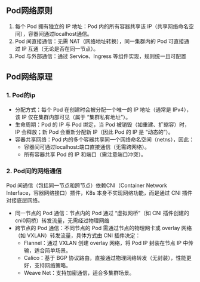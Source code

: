 ## Pod网络原则
1. 每个 Pod 拥有独立的 IP 地址：Pod 内的所有容器共享该 IP（共享网络命名空间），容器间通过localhost通信。
2. Pod 间直接通信：无需 NAT（网络地址转换），同一集群内的 Pod 可直接通过 IP 互通（无论是否在同一节点）。
3. Pod 与外部通信：通过 Service、Ingress 等组件实现，规则统一且可配置

## Pod网络原理
### 1. Pod的ip
- 分配方式：每个 Pod 在创建时会被分配一个唯一的 IP 地址（通常是 IPv4），该 IP 仅在集群内部可见（属于 “集群私有地址”）。
- 生命周期：Pod 的 IP 与 Pod 绑定，当 Pod 被销毁（如重建、扩缩容）时，IP 会释放；新 Pod 会重新分配新 IP（因此 Pod 的 IP 是 “动态的”）。
- 容器共享网络：Pod 内的多个容器共享同一个网络命名空间（netns），因此：
  - 容器间可通过localhost:端口直接通信（无需跨网络）。
  - 所有容器共享 Pod 的 IP 和端口（需注意端口冲突）。

### 2. Pod间的网络通信
Pod 间通信（包括同一节点和跨节点）依赖CNI（Container Network Interface，容器网络接口）插件，K8s 本身不实现网络功能，而是通过 CNI 插件对接底层网络。
- 同一节点的 Pod 通信：节点内的 Pod 通过 “虚拟网桥”（如 CNI 插件创建的cni0网桥）转发流量，无需经过物理网络
- 跨节点的 Pod 通信：不同节点的 Pod 需通过节点的物理网卡或 overlay 网络（如 VXLAN）转发流量，具体方式由 CNI 插件决定：
  - Flannel：通过 VXLAN 创建 overlay 网络，将 Pod IP 封装在节点 IP 中传输，适合简单场景。
  - Calico：基于 BGP 协议路由，直接通过物理网络转发（无封装），性能更好，支持网络策略。
  - Weave Net：支持加密通信，适合多集群场景。